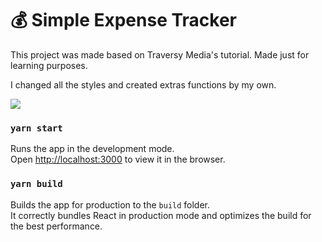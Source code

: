 # :moneybag: Simple Expense Tracker

This project was made based on Traversy Media's tutorial. Made just for learning purposes.

I changed all the styles and created extras functions by my own.

<img src="https://i.imgur.com/CBfMZ4K.png">

### `yarn start`

Runs the app in the development mode.\
Open [http://localhost:3000](http://localhost:3000) to view it in the browser.

### `yarn build`

Builds the app for production to the `build` folder.\
It correctly bundles React in production mode and optimizes the build for the best performance.
